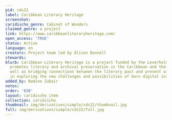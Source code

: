 ```yaml
---
pid: cds22
label: Caribbean Literary Heritage
screenshot: 
caridischo_genre: Cabinet of Wonders
claimed_genre: a project
link: https://www.caribbeanliteraryheritage.com/
open_access: 'TRUE'
status: Active
language: en
creators: Project team led by Alison Donnell
stewards: 
blurb: Caribbean Literary Heritage is a project funded by the Leverhulme Trust that
  promotes literary and archival preservation in the Caribbean and the diaspora, as
  well as bridging connections between the literary past and present with an interest
  in exploring the new challenges and possibilities of born digital initiatives.
added_by: Nadine Zubair
notes: 
order: '030'
layout: caridischo_item
collection: caridischo
thumbnail: img/derivatives/simple/cds22/thumbnail.jpg
full: img/derivatives/simple/cds22/full.jpg
---
```

